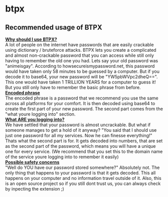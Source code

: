 # btpx
<h2>Recommended usage of BTPX</h2>
<u><b>Why should I use BTPX?</b></u> <br>
    A lot of people on the internet have passwords that are easily crackable using dictionary / bruteforce attacks. BTPX lets you create a complicated and almost non-crackable password that you can access while
    still only having to remember the old one you had. Lets say your old password was "animeisgay". According to howsecureismypassword.net, this password would have taken only 58 minutes to be guessed by a computer.
    But if you decode it to base64, your new password will be "YW5pbWVpc2dheQ==". This one would have taken 1 TRILLION YEARS for a computer to guess it! But you still only have to remember the basic phrase from before. <br>
    <u><b>Encoded phrase</b></u> <br>
    The encoded phrase is a password that we recommend you use the same across all platforms for your comfort. It is then decoded using base64 to create the first part of your new password. The second part comes from
    the "what youre logging into" section. <br>
    <u><b>What ARE you logging into?</b></u> <br>
    We have settled that your password is almost uncrackable. But what if someone manages to get a hold of it anyway? "You said that I should use just one password for all my services. Now he can finesse everything!"
    Thats what the second part is for. It gets decoded into numbers, that are set as the second part of the password, which means you will have a unique one for every service. (We recommend that you set this to the
    domain name of the service youre logging into to remember it easily)<br>
    <u><b>Possible safety concerns</b></u> <br>
    "Well do YOU have our password stored somewhere?" Absolutely not. The only thing that happens to your password is that it gets decoded. This all happens on your computer and no information travel outside of it.
    Also, this is an open source project so if you still dont trust us, you can always check by inpecting the extension ;) <br>
